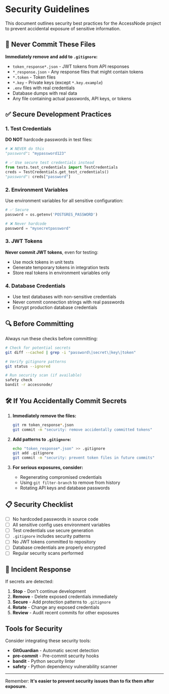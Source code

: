 # Security Guidelines

This document outlines security best practices for the AccessNode project to prevent accidental exposure of sensitive information.

## 🚨 Never Commit These Files

**Immediately remove and add to `.gitignore`:**

- `token_response*.json` - JWT tokens from API responses
- `*_response.json` - Any response files that might contain tokens
- `*.token` - Token files
- `*.key` - Private keys (except `*.key.example`)
- `.env` files with real credentials
- Database dumps with real data
- Any file containing actual passwords, API keys, or tokens

## ✅ Secure Development Practices

### 1. Test Credentials

**DO NOT** hardcode passwords in test files:
```python
# ❌ NEVER do this
"password": "mypassword123"

# ✅ Use secure test credentials instead
from tests.test_credentials import TestCredentials
creds = TestCredentials.get_test_credentials()
"password": creds["password"]
```

### 2. Environment Variables

Use environment variables for all sensitive configuration:
```python
# ✅ Secure
password = os.getenv('POSTGRES_PASSWORD')

# ❌ Never hardcode
password = "mysecretpassword"
```

### 3. JWT Tokens

**Never commit JWT tokens**, even for testing:
- Use mock tokens in unit tests
- Generate temporary tokens in integration tests
- Store real tokens in environment variables only

### 4. Database Credentials

- Use test databases with non-sensitive credentials
- Never commit connection strings with real passwords
- Encrypt production database credentials

## 🔍 Before Committing

Always run these checks before committing:

```bash
# Check for potential secrets
git diff --cached | grep -i "password\|secret\|key\|token"

# Verify gitignore patterns
git status --ignored

# Run security scan (if available)
safety check
bandit -r accessnode/
```

## 🛠 If You Accidentally Commit Secrets

1. **Immediately remove the files:**
   ```bash
   git rm token_response*.json
   git commit -m "security: remove accidentally committed tokens"
   ```

2. **Add patterns to `.gitignore`:**
   ```bash
   echo "token_response*.json" >> .gitignore
   git add .gitignore
   git commit -m "security: prevent token files in future commits"
   ```

3. **For serious exposures, consider:**
   - Regenerating compromised credentials
   - Using `git filter-branch` to remove from history
   - Rotating API keys and database passwords

## 📋 Security Checklist

- [ ] No hardcoded passwords in source code
- [ ] All sensitive config uses environment variables
- [ ] Test credentials use secure generation
- [ ] `.gitignore` includes security patterns
- [ ] No JWT tokens committed to repository
- [ ] Database credentials are properly encrypted
- [ ] Regular security scans performed

## 🚨 Incident Response

If secrets are detected:

1. **Stop** - Don't continue development
2. **Remove** - Delete exposed credentials immediately
3. **Secure** - Add protection patterns to `.gitignore`
4. **Rotate** - Change any exposed credentials
5. **Review** - Audit recent commits for other exposures

## Tools for Security

Consider integrating these security tools:

- **GitGuardian** - Automatic secret detection
- **pre-commit** - Pre-commit security hooks
- **bandit** - Python security linter
- **safety** - Python dependency vulnerability scanner

---

Remember: **It's easier to prevent security issues than to fix them after exposure.**